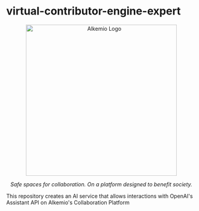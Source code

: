 # virtual-contributor-engine-expert
<p align="center">
  <a href="https://alkemio.org" target="blank"><img src="https://alkemio.foundation/uploads/logos/alkemio-logo.svg" width="400" alt="Alkemio Logo" /></a>
</p>
<p align="center"><i>Safe spaces for collaboration. On a platform designed to benefit society.</i></p>

This repository creates an AI service that allows interactions with OpenAI's Assistant API on Alkemio's Collaboration Platform
